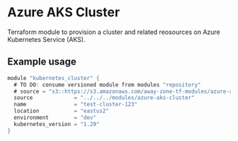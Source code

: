 # Azure AKS Cluster

Terraform module to provision a cluster and related reosources on Azure Kubernetes Service (AKS).

## Example usage

```go
module "kubernetes_cluster" {
  # TO DO: consume versioned module from modules "repository"
  # source = "s3::https://s3.amazonaws.com/away-zone-tf-modules/azure-aks-cluster-0.1.0.zip"
  source             = "../../../modules/azure-aks-cluster"
  name               = "test-cluster-123"
  location           = "eastus2"
  environment        = "dev"
  kubernetes_version = "1.29"
}
```
